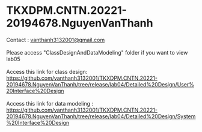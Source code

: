 # TKXDPM.CNTN.20221-20194678.NguyenVanThanh
Contact  : vanthanh3132001@gmail.com <br>
<br>
Please access "ClassDesignAndDataModeling" folder if you want to view lab05 <br>
<br>
Access this link for class design: https://github.com/vanthanh3132001/TKXDPM.CNTN.20221-20194678.NguyenVanThanh/tree/release/lab04/Detailed%20Design/User%20Interface%20Design <br>
<br>
Access this link for data modeling : https://github.com/vanthanh3132001/TKXDPM.CNTN.20221-20194678.NguyenVanThanh/tree/release/lab04/Detailed%20Design/System%20Interface%20Design
